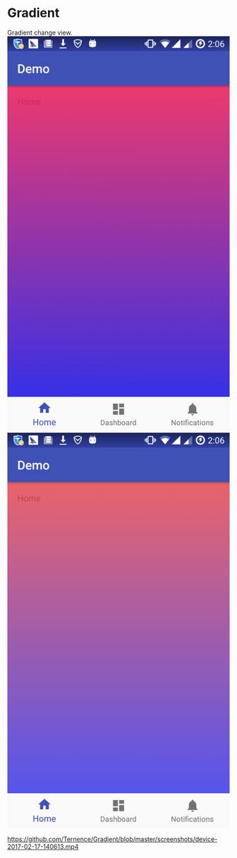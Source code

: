 # Gradient
Gradient change view.
![github](https://github.com/Ternence/Gradient/blob/master/screenshots/device-2017-02-17-140633.png)  
![github](https://github.com/Ternence/Gradient/blob/master/screenshots/device-2017-02-17-140645.png)  

https://github.com/Ternence/Gradient/blob/master/screenshots/device-2017-02-17-140613.mp4
